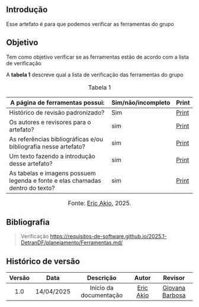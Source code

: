 ## Introdução
Esse artefato é para que podemos verificar as ferramentas do grupo

## Objetivo
Tem como objetivo verificar se as ferramentas estão de acordo com a lista de verificação

A **tabela 1** descreve qual a lista de verificação das ferramentas do grupo

<center>
    <font size="3"><p style="text-align: center">Tabela 1</p></font>

| A página de ferramentas possui:| Sim/não/incompleto        | Print|
| ---------------------------------------------- | --------------------- |------------|
|Histórico de revisão padronizado?|Sim| [Print](https://drive.google.com/file/d/1_Bw2pDJrGP1Hib7hcq0J7LPVyIaFZGGC/view?usp=sharing) |
|Os autores e revisores para o artefato?|sim| [Print](https://drive.google.com/file/d/1_Bw2pDJrGP1Hib7hcq0J7LPVyIaFZGGC/view?usp=sharing) |
|As referências bibliográficas e/ou bibliografia nesse artefato?| sim | [Print](https://drive.google.com/file/d/1_Bw2pDJrGP1Hib7hcq0J7LPVyIaFZGGC/view?usp=sharing) |
|Um texto fazendo a introdução desse artefato?| sim| [Print](https://drive.google.com/file/d/1_Bw2pDJrGP1Hib7hcq0J7LPVyIaFZGGC/view?usp=sharing) |
|As tabelas e imagens possuem legenda e fonte e elas chamadas dentro do texto?| sim | [Print](https://drive.google.com/file/d/1_Bw2pDJrGP1Hib7hcq0J7LPVyIaFZGGC/view?usp=sharing) |

<font size="3"><p style="text-align: center">Fonte: [Eric Akio](https://github.com/eric-kingu), 2025.</p></font>

</center>

## Bibliografia
> Verificação https://requisitos-de-software.github.io/2025.1-DetranDF/planejamento/Ferramentas.md/

## Histórico de versão

| Versão |    Data    |       Descrição        |                     Autor                      |                  Revisor                   |
| :----: | :--------: | :--------------------: | :--------------------------------------------: | :----------------------------------------: |
|  1.0   | 14/04/2025 | Início da documentação | [Eric Akio](https://github.com/eric-kingu)  |[Giovana Barbosa ](https://github.com/gio221)  |
